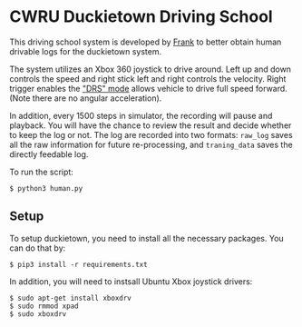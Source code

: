 # CWRU Duckietown Driving School

This driving school system is developed by [Frank](Chude.Qian@case.edu) to better obtain human drivable logs for the duckietown system.

The system utilizes an Xbox 360 joystick to drive around. Left up and down controls the speed and right stick left and right controls the velocity. Right trigger enables the ["DRS" mode](https://en.wikipedia.org/wiki/Drag_reduction_system) allows vehicle to drive full speed forward. (Note there are no angular acceleration).

In addition, every 1500 steps in simulator, the recording will pause and playback. You will have the chance to review the result and decide whether to keep the log or not. The log are recorded into two formats: `raw_log` saves all the raw information for future re-processing, and `traning_data` saves the directly feedable log.

To run the script:

    $ python3 human.py

## Setup

To setup duckietown, you need to install all the necessary packages. You can do that by:

    $ pip3 install -r requirements.txt

In addition, you will need to instsall Ubuntu Xbox joystick drivers:

    $ sudo apt-get install xboxdrv
    $ sudo rmmod xpad
    $ sudo xboxdrv
